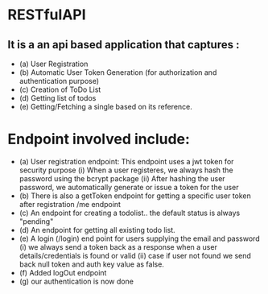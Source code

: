 # RESTfulAPI


## It is a an api based application that captures :

* (a) User Registration
* (b) Automatic User Token Generation (for authorization and authentication purpose)
* (c) Creation of ToDo List
* (d) Getting list of todos
* (e) Getting/Fetching a single based on its reference.

# Endpoint involved include:
    
* (a) User registration endpoint: This endpoint uses a jwt token for security purpose
  (i) When a user registeres, we always hash the password using the bcrypt package
  (ii) After hashing the user password, we automatically generate or issue a token for the user
* (b) There is also a getToken endpoint for getting a specific user token after registration /me endpoint 
* (c) An endpoint for creating a todolist.. the default status is always "pending"
* (d) An endpoint for getting all existing todo list.
* (e) A login (/login) end point for users supplying the email and password
        (i) we always send a token back as a response when a user details/credentials is found or valid
        (ii) case if user not found we send back null token and auth key value as false.
* (f) Added logOut endpoint 
* (g) our authentication is now done